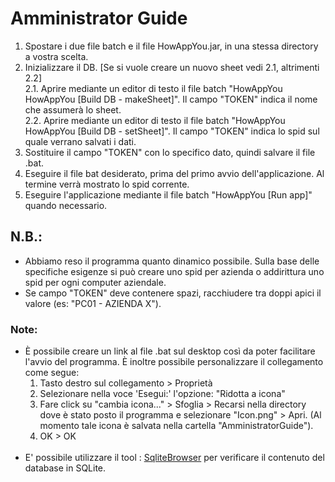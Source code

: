 # Amministrator Guide

1. Spostare i due file batch e il file HowAppYou.jar, in una stessa directory a vostra scelta.
2. Inizializzare il DB. [Se si vuole creare un nuovo sheet vedi 2.1, altrimenti 2.2]<br>
2.1. Aprire mediante un editor di testo il file batch "HowAppYou HowAppYou [Build DB - makeSheet]". Il campo "TOKEN" indica il nome che assumerà lo sheet.<br>
2.2. Aprire mediante un editor di testo il file batch "HowAppYou HowAppYou [Build DB - setSheet]". Il campo "TOKEN" indica lo spid sul quale verrano salvati i dati.
3. Sostituire il campo "TOKEN" con lo specifico dato, quindi salvare il file .bat.
4. Eseguire il file bat desiderato, prima del primo avvio dell'applicazione. Al termine verrà mostrato lo spid corrente.
5. Eseguire l'applicazione mediante il file batch "HowAppYou [Run app]" quando necessario.

## N.B.:
- Abbiamo reso il programma quanto dinamico possibile. Sulla base delle specifiche esigenze si può creare uno spid per azienda o addirittura uno spid per ogni computer aziendale.
- Se campo "TOKEN" deve contenere spazi, racchiudere tra doppi apici il valore (es: "PC01 - AZIENDA X").

### Note:
* È possibile creare un link al file .bat sul desktop così da poter facilitare l'avvio del programma. È inoltre possibile personalizzare il collegamento come segue:<br>
	1. Tasto destro sul collegamento > Proprietà
	2. Selezionare nella voce 'Esegui:' l'opzione: "Ridotta a icona"
	3. Fare click su "cambia icona..." > Sfoglia > Recarsi nella directory dove è stato posto il programma e selezionare "Icon.png" > Apri. (Al momento tale icona è salvata nella cartella "AmministratorGuide").
	4. OK > OK
	<br>
* E' possibile utilizzare il tool : [SqliteBrowser](https://sqlitebrowser.org/) per verificare il contenuto del database in SQLite.
